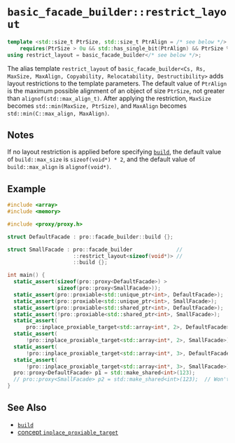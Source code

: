 # `basic_facade_builder::restrict_layout`

```cpp
template <std::size_t PtrSize, std::size_t PtrAlign = /* see below */>
    requires(PtrSize > 0u && std::has_single_bit(PtrAlign) && PtrSize % PtrAlign == 0u)
using restrict_layout = basic_facade_builder</* see below */>;
```

The alias template `restrict_layout` of `basic_facade_builder<Cs, Rs, MaxSize, MaxAlign, Copyability, Relocatability, Destructibility>` adds layout restrictions to the template parameters. The default value of `PtrAlign` is the maximum possible alignment of an object of size `PtrSize`, not greater than `alignof(std::max_align_t)`. After applying the restriction, `MaxSize` becomes `std::min(MaxSize, PtrSize)`, and `MaxAlign` becomes `std::min(C::max_align, MaxAlign)`.

## Notes

If no layout restriction is applied before specifying [`build`](build.md), the default value of `build::max_size` is `sizeof(void*) * 2`, and the default value of `build::max_align` is `alignof(void*)`.

## Example

```cpp
#include <array>
#include <memory>

#include <proxy/proxy.h>

struct DefaultFacade : pro::facade_builder::build {};

struct SmallFacade : pro::facade_builder              //
                     ::restrict_layout<sizeof(void*)> //
                     ::build {};

int main() {
  static_assert(sizeof(pro::proxy<DefaultFacade>) >
                sizeof(pro::proxy<SmallFacade>));
  static_assert(pro::proxiable<std::unique_ptr<int>, DefaultFacade>);
  static_assert(pro::proxiable<std::unique_ptr<int>, SmallFacade>);
  static_assert(pro::proxiable<std::shared_ptr<int>, DefaultFacade>);
  static_assert(!pro::proxiable<std::shared_ptr<int>, SmallFacade>);
  static_assert(
      pro::inplace_proxiable_target<std::array<int*, 2>, DefaultFacade>);
  static_assert(
      !pro::inplace_proxiable_target<std::array<int*, 2>, SmallFacade>);
  static_assert(
      !pro::inplace_proxiable_target<std::array<int*, 3>, DefaultFacade>);
  static_assert(
      !pro::inplace_proxiable_target<std::array<int*, 3>, SmallFacade>);
  pro::proxy<DefaultFacade> p1 = std::make_shared<int>(123);
  // pro::proxy<SmallFacade> p2 = std::make_shared<int>(123);  // Won't compile
}
```

## See Also

- [`build`](build.md)
- [concept `inplace_proxiable_target`](../inplace_proxiable_target.md)
